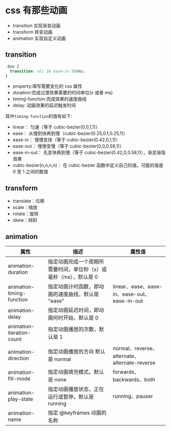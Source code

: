 # css 有那些动画

- transition 实现渐变动画
- transform 转变动画
- animation 实现自定义动画

## transition

```css
.box {
  transition: all 2s ease-in 500ms;
}
```

- property:填写需要变化的 css 属性
- duration:完成过渡效果需要的时间单位(s 或者 ms)
- timing-function:完成效果的速度曲线
- delay: 动画效果的延迟触发时间

其中`timing-function`的值有如下:

- linear： 匀速（等于 cubic-bezier(0,0,1,1)）
- ease： 从慢到快再到慢（cubic-bezier(0.25,0.1,0.25,1)）
- ease-in： 慢慢变快（等于 cubic-bezier(0.42,0,1,1)）
- ease-out： 慢慢变慢（等于 cubic-bezier(0,0,0.58,1)）
- ease-in-out： 先变快再到慢（等于 cubic-bezier(0.42,0,0.58,1)），渐显渐隐效果
- cubic-bezier(n,n,n,n)： 在 cubic-bezier 函数中定义自己的值。可能的值是 0 至 1 之间的数值

## transform

- translate：位移
- scale：缩放
- rotate：旋转
- skew：倾斜

## animation

| 属性                      | 描述                                                              | 属性值                                        |
| ------------------------- | ----------------------------------------------------------------- | --------------------------------------------- |
| animation-duration        | 指定动画完成一个周期所需要时间，单位秒（s）或毫秒（ms），默认是 0 |
| animation-timing-function | 指定动画计时函数，即动画的速度曲线，默认是 "ease"                 | linear、ease、ease-in、ease-out、ease-in-out  |
| animation-delay           | 指定动画延迟时间，即动画何时开始，默认是 0                        |
| animation-iteration-count | 指定动画播放的次数，默认是 1                                      |
| animation-direction       | 指定动画播放的方向 默认是 normal                                  | normal、reverse、alternate、alternate-reverse |
| animation-fill-mode       | 指定动画填充模式。默认是 none                                     | forwards、backwards、both                     |
| animation-play-state      | 指定动画播放状态，正在运行或暂停。默认是 running                  | running、pauser                               |
| animation-name            | 指定 @keyframes 动画的名称                                        |
